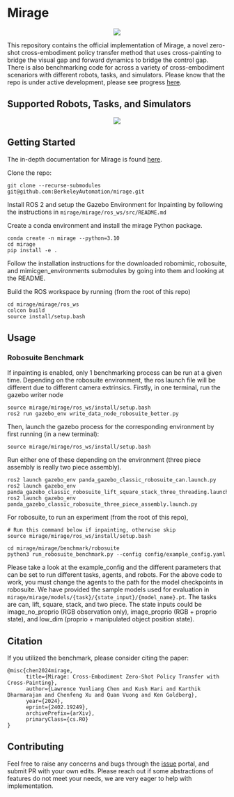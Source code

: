 # Mirage
<p align="center">
  <picture>
    <img src="https://github.com/BerkeleyAutomation/mirage/assets/52500655/3d724f08-48da-4d7d-9693-09f76dd4eefd">
  </picture>
</p>

This repository contains the official implementation of Mirage, a novel zero-shot cross-embodiment policy transfer method that uses cross-painting to bridge the visual gap and forward dynamics to bridge the control gap. There is also benchmarking code for across a variety of cross-embodiment scenariors with different robots, tasks, and simulators. Please know that the repo is under active development, please see progress [here](https://github.com/BerkeleyAutomation/mirage/issues/6). 

## Supported Robots, Tasks, and Simulators
<p align="center">
  <picture>
    <img src="https://github.com/BerkeleyAutomation/mirage/assets/52500655/0c566742-b398-4c84-b6ec-98ee68245c68">
  </picture>
</p>

## Getting Started
The in-depth documentation for Mirage is found [here](https://berkeleyautomation.github.io/mirage/).

Clone the repo:
```
git clone --recurse-submodules git@github.com:BerkeleyAutomation/mirage.git
```

Install ROS 2 and setup the Gazebo Environment for Inpainting by following the instructions in `mirage/mirage/ros_ws/src/README.md` 

Create a conda environment and install the mirage Python package.
```
conda create -n mirage --python=3.10
cd mirage
pip install -e .
```

Follow the installation instructions for the downloaded robomimic, robosuite, and mimicgen_environments submodules by going into them and looking at the README.

Build the ROS workspace by running (from the root of this repo)
```
cd mirage/mirage/ros_ws
colcon build
source install/setup.bash
```

## Usage
### Robosuite Benchmark
If inpainting is enabled, only 1 benchmarking process can be run at a given time.
Depending on the robosuite environment, the ros launch file will be different due to different camera extrinsics.
Firstly, in one terminal, run the gazebo writer node
```
source mirage/mirage/ros_ws/install/setup.bash
ros2 run gazebo_env write_data_node_robosuite_better.py
```

Then, launch the gazebo process for the corresponding environment by first running (in a new terminal):
```
source mirage/mirage/ros_ws/install/setup.bash
```
Run either one of these depending on the environment (three piece assembly is really two piece assembly).
```
ros2 launch gazebo_env panda_gazebo_classic_robosuite_can.launch.py
ros2 launch gazebo_env panda_gazebo_classic_robosuite_lift_square_stack_three_threading.launch.py
ros2 launch gazebo_env panda_gazebo_classic_robosuite_three_piece_assembly.launch.py
```

For robosuite, to run an experiment (from the root of this repo), 
```
# Run this command below if inpainting, otherwise skip
source mirage/mirage/ros_ws/install/setup.bash

cd mirage/mirage/benchmark/robosuite
python3 run_robosuite_benchmark.py --config config/example_config.yaml
```
Please take a look at the example_config and the different parameters that can be set to run different tasks, agents, and robots. For the above code to work, you must change the agents to the path for the model checkpoints in robosuite. We have provided the sample models used for evaluation in `mirage/mirage/models/{task}/{state_input}/{model_name}.pt`. The tasks are can, lift, square, stack, and two piece. The state inputs could be image_no_proprio (RGB observation only), image_proprio (RGB + proprio state), and low_dim (proprio + manipulated object position state).

## Citation
If you utilized the benchmark, please consider citing the paper:
```
@misc{chen2024mirage,
      title={Mirage: Cross-Embodiment Zero-Shot Policy Transfer with Cross-Painting}, 
      author={Lawrence Yunliang Chen and Kush Hari and Karthik Dharmarajan and Chenfeng Xu and Quan Vuong and Ken Goldberg},
      year={2024},
      eprint={2402.19249},
      archivePrefix={arXiv},
      primaryClass={cs.RO}
}
```

## Contributing
Feel free to raise any concerns and bugs through the [issue](https://github.com/BerkeleyAutomation/mirage/issues) portal, and submit PR with your own edits. Please reach out if some abstractions of features do not meet your needs, we are very eager to help with implementation.